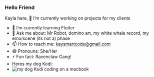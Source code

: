 ### Hello Friend
Kayla here, 
🔭 I’m currently working on projects for my clients
- 🌱 I’m currently learning Flutter
- 💬 Ask me about: Mr Robot, domino art, my white whale record, my emo/scene (its not a) phase
- 📫 How to reach me: kaysmartcode@gmail.com
- 😄 Pronouns: She/Her
- ⚡ Fun fact: Ravenclaw Gang!
- Heres my dog Kodi:
- ![my dog Kodi coding on a macbook](https://twitter.com/node_ks/header_photo)
<!--
**KaylaSmart/kaylasmart** is a ✨ _special_ ✨ repository because its `README.md` (this file) appears on your GitHub profile.
- 👯 I’m looking to collaborate on ...
- 🤔 I’m looking for help with ..
Here are some ideas to get you started:

- 
-->
